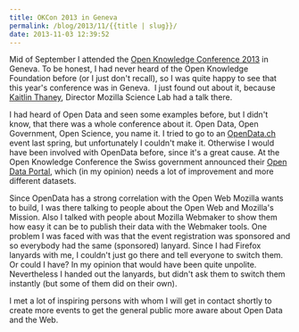 ```yaml
---
title: OKCon 2013 in Geneva
permalink: /blog/2013/11/{{title | slug}}/
date: 2013-11-03 12:39:52
---
```


Mid of September I attended the [Open Knowledge Conference 2013](http://okcon.org/) in Geneva. To be honest, I had never heard of the Open Knowledge Foundation before (or I just don't recall), so I was quite happy to see that this year's conference was in Geneva.  I just found out about it, because [Kaitlin Thaney](https://mozillians.org/en-US/u/kaythaney/), Director Mozilla Science Lab had a talk there.

I had heard of Open Data and seen some examples before, but I didn't know, that there was a whole conference about it. Open Data, Open Government, Open Science, you name it. I tried to go to an [OpenData.ch](http://opendata.ch/) event last spring, but unfortunately I couldn't make it. Otherwise I would have been involved with OpenData before, since it's a great cause. At the Open Knowledge Conference the Swiss government announced their [Open Data Portal](http://opendata.admin.ch/), which (in my opinion) needs a lot of improvement and more different datasets.

Since OpenData has a strong correlation with the Open Web Mozilla wants to build, I was there talking to people about the Open Web and Mozilla's Mission. Also I talked with people about Mozilla Webmaker to show them how easy it can be to publish their data with the Webmaker tools. One problem I was faced with was that the event registration was sponsored and so everybody had the same (sponsored) lanyard. Since I had Firefox lanyards with me, I couldn't just go there and tell everyone to switch them. Or could I have? In my opinion that would have been quite unpolite. Nevertheless I handed out the lanyards, but didn't ask them to switch them instantly (but some of them did on their own).

I met a lot of inspiring persons with whom I will get in contact shortly to create more events to get the general public more aware about Open Data and the Web.
